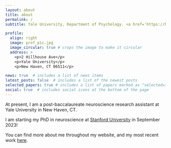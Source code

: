 ```yaml
---
layout: about
title: about
permalink: /
subtitle: Yale University, Department of Psychology. <a href='https://holmeslab.yale.edu/people/'>Holmes Lab</a>.

profile:
  align: right
  image: prof_pic.jpg
  image_circular: true # crops the image to make it circular
  address: >
    <p>2 Hillhouse Ave</p>
    <p>Yale University</p>
    <p>New Haven, CT 06511</p>

news: true  # includes a list of news items
latest_posts: false  # includes a list of the newest posts
selected_papers: true # includes a list of papers marked as "selected={true}"
social: true  # includes social icons at the bottom of the page
---
```


At present, I am a post-baccalaureate neuroscience research assistant at Yale University in New Haven, CT. 

I am starting my PhD in neuroscience at [Stanford University](https://med.stanford.edu/neurogradprogram.html) in September 2023! 

You can find more about me throughout my website, and my most recent work [here](https://scholar.google.com/citations?user=YKTfMsYAAAAJ&hl=en&oi=ao). 

